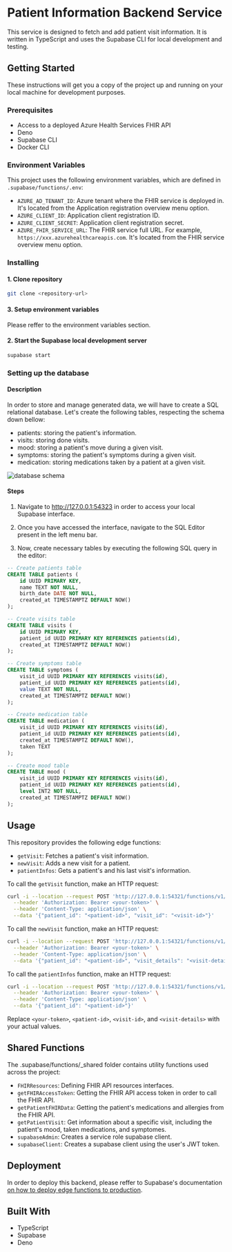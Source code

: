 # Patient Information Backend Service

This service is designed to fetch and add patient visit information. It is written in TypeScript and uses the Supabase CLI for local development and testing.

## Getting Started

These instructions will get you a copy of the project up and running on your local machine for development purposes.

### Prerequisites

- Access to a deployed Azure Health Services FHIR API
- Deno
- Supabase CLI
- Docker CLI

### Environment Variables

This project uses the following environment variables, which are defined in `.supabase/functions/.env`:

- `AZURE_AD_TENANT_ID`: Azure tenant where the FHIR service is deployed in. It's located from the Application registration overview menu option.
- `AZURE_CLIENT_ID`: Application client registration ID.
- `AZURE_CLIENT_SECRET`: Application client registration secret.
- `AZURE_FHIR_SERVICE_URL`: The FHIR service full URL. For example, `https://xxx.azurehealthcareapis.com`. It's located from the FHIR service overview menu option.

### Installing

#### 1. Clone repository
```bash
git clone <repository-url>
```

#### 3. Setup environment variables
Please reffer to the environment variables section.

#### 2. Start the Supabase local development server
```bash
supabase start
```

### Setting up the database

#### Description

In order to store and manage generated data, we will have to create a SQL relational database. Let's create the following tables, respecting the schema down bellow:
- patients: storing the patient's information.
- visits: storing done visits.
- mood: storing a patient's move during a given visit.
- symptoms: storing the patient's symptoms during a given visit.
- medication: storing medications taken by a patient at a given visit.

![database schema](https://i.ibb.co/44cXgKg/Capture-d-cran-2024-03-10-182346.png)

#### Steps

1. Navigate to http://127.0.0.1:54323 in order to access your local Supabase interface.

2. Once you have accessed the interface, navigate to the SQL Editor present in the left menu bar.

3. Now, create necessary tables by executing the following SQL query in the editor:

```sql
-- Create patients table
CREATE TABLE patients (
    id UUID PRIMARY KEY,
    name TEXT NOT NULL,
    birth_date DATE NOT NULL,
    created_at TIMESTAMPTZ DEFAULT NOW()
);

-- Create visits table
CREATE TABLE visits (
    id UUID PRIMARY KEY,
    patient_id UUID PRIMARY KEY REFERENCES patients(id),
    created_at TIMESTAMPTZ DEFAULT NOW()
);

-- Create symptoms table
CREATE TABLE symptoms (
    visit_id UUID PRIMARY KEY REFERENCES visits(id),
    patient_id UUID PRIMARY KEY REFERENCES patients(id),
    value TEXT NOT NULL,
    created_at TIMESTAMPTZ DEFAULT NOW()
);

-- Create medication table
CREATE TABLE medication (
    visit_id UUID PRIMARY KEY REFERENCES visits(id),
    patient_id UUID PRIMARY KEY REFERENCES patients(id),
    created_at TIMESTAMPTZ DEFAULT NOW(),
    taken TEXT
);

-- Create mood table
CREATE TABLE mood (
    visit_id UUID PRIMARY KEY REFERENCES visits(id),
    patient_id UUID PRIMARY KEY REFERENCES patients(id),
    level INT2 NOT NULL,
    created_at TIMESTAMPTZ DEFAULT NOW()
);
```


## Usage
This repository provides the following edge functions:

- `getVisit`: Fetches a patient's visit information.
- `newVisit`: Adds a new visit for a patient.
- `patientInfos`: Gets a patient's and his last visit's information.

To call the `getVisit` function, make an HTTP request:
```bash
curl -i --location --request POST 'http://127.0.0.1:54321/functions/v1/getVisit' \
  --header 'Authorization: Bearer <your-token>' \
  --header 'Content-Type: application/json' \
  --data '{"patient_id": "<patient-id>", "visit_id": "<visit-id>"}'
```

To call the `newVisit` function, make an HTTP request:
```bash
curl -i --location --request POST 'http://127.0.0.1:54321/functions/v1/newVisit' \
  --header 'Authorization: Bearer <your-token>' \
  --header 'Content-Type: application/json' \
  --data '{"patient_id": "<patient-id>", "visit_details": "<visit-details>"}'
```

To call the `patientInfos` function, make an HTTP request:
```bash
curl -i --location --request POST 'http://127.0.0.1:54321/functions/v1/patientInfos' \
  --header 'Authorization: Bearer <your-token>' \
  --header 'Content-Type: application/json' \
  --data '{"patient_id": "<patient-id>"}'
```

Replace `<your-token>`, `<patient-id>`, `<visit-id>`, and `<visit-details>` with your actual values.

## Shared Functions
The .supabase/functions/_shared folder contains utility functions used across the project:

- `FHIRResources`: Defining FHIR API resources interfaces.
- `getFHIRAccessToken`: Getting the FHIR API access token in order to call the FHIR API.
- `getPatientFHIRData`: Getting the patient's medications and allergies from the FHIR API.
- `getPatientVisit`: Get information about a specific visit, including the patient's mood, taken medications, and symptomes.
- `supabaseAdmin`: Creates a service role supabase client.
- `supabaseClient`: Creates a supabase client using the user's JWT token.

## Deployment

In order to deploy this backend, please reffer to Supabase's documentation [on how to deploy edge functions to production](https://supabase.com/docs/guides/functions/deploy).

## Built With
- TypeScript
- Supabase
- Deno